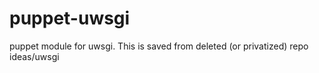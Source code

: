puppet-uwsgi
============

puppet module for uwsgi. This is saved from deleted (or privatized) repo ideas/uwsgi
